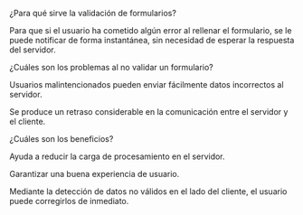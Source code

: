 ¿Para qué sirve la validación de formularios?

Para que si el usuario ha cometido algún error al rellenar el formulario, se le puede notificar de forma instantánea, sin necesidad de esperar la respuesta del servidor.

¿Cuáles son los problemas al no validar un formulario?

Usuarios malintencionados pueden enviar fácilmente datos incorrectos al servidor.

Se produce un retraso considerable en la comunicación entre el servidor y el cliente.

¿Cuáles son los beneficios? 

Ayuda a reducir la carga de procesamiento en el servidor.

Garantizar una buena experiencia de usuario.

Mediante la detección de datos no válidos en el lado del cliente, el usuario puede corregirlos de inmediato.